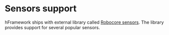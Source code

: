 # Sensors support

hFramework ships with external library called [Robocore sensors](https://github.com/husarion/robocore-sensors). The library provides support for several popular sensors.
